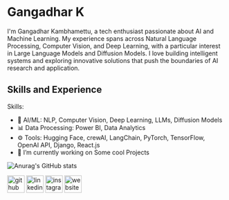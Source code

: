 


# Gangadhar K

I'm Gangadhar Kambhamettu, a tech enthusiast passionate about AI and Machine Learning. My experience spans across Natural Language Processing, Computer Vision, and Deep Learning, with a particular interest in Large Language Models and Diffusion Models. I love building intelligent systems and exploring innovative solutions that push the boundaries of AI research and application.

## Skills and Experience
Skills:
- 🤖 AI/ML: NLP, Computer Vision, Deep Learning, LLMs, Diffusion Models
- 📊 Data Processing: Power BI, Data Analytics 
- ⚙️ Tools: Hugging Face, crewAI, LangChain, PyTorch, TensorFlow, OpenAI API, Django, React.js
- 🔭 I’m currently working on Some cool Projects
  
![Anurag's GitHub stats](https://github-readme-stats.vercel.app/api?username=Gangadhar24377&theme=dark&show_icons=true)


[<img src='https://cdn.jsdelivr.net/npm/simple-icons@3.0.1/icons/github.svg' alt='github' height='40'>](https://github.com/Gangadhar24377)  [<img src='https://cdn.jsdelivr.net/npm/simple-icons@3.0.1/icons/linkedin.svg' alt='linkedin' height='40'>](https://www.linkedin.com/in/gangadhar-kambhamettu/)  [<img src='https://cdn.jsdelivr.net/npm/simple-icons@3.0.1/icons/instagram.svg' alt='instagram' height='40'>](https://www.instagram.com/gangadhark_90/)  [<img src='https://cdn.jsdelivr.net/npm/simple-icons@3.0.1/icons/icloud.svg' alt='website' height='40'>](https://gangadhar24377.github.io/Gangadhar---21BCE7658/index3.html) 
